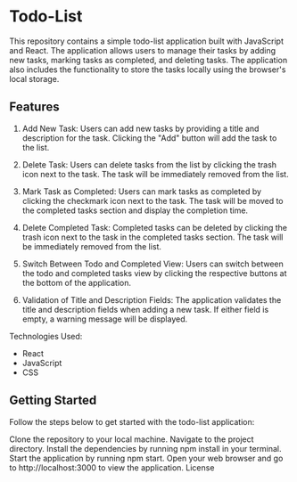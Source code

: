 # Todo-List

This repository contains a simple todo-list application built with JavaScript and React. The application allows users to manage their tasks by adding new tasks, marking tasks as completed, and deleting tasks. The application also includes the functionality to store the tasks locally using the browser's local storage.

## Features

1. Add New Task: Users can add new tasks by providing a title and description for the task. Clicking the "Add" button will add the task to the list.

2. Delete Task: Users can delete tasks from the list by clicking the trash icon next to the task. The task will be immediately removed from the list.

3. Mark Task as Completed: Users can mark tasks as completed by clicking the checkmark icon next to the task. The task will be moved to the completed tasks section and display the completion time.

4. Delete Completed Task: Completed tasks can be deleted by clicking the trash icon next to the task in the completed tasks section. The task will be immediately removed from the list.

5. Switch Between Todo and Completed View: Users can switch between the todo and completed tasks view by clicking the respective buttons at the bottom of the application.

6. Validation of Title and Description Fields: The application validates the title and description fields when adding a new task. If either field is empty, a warning message will be displayed.

Technologies Used:
 - React
 - JavaScript
 - CSS


## Getting Started

Follow the steps below to get started with the todo-list application:

Clone the repository to your local machine.
Navigate to the project directory.
Install the dependencies by running npm install in your terminal.
Start the application by running npm start.
Open your web browser and go to http://localhost:3000 to view the application.
License